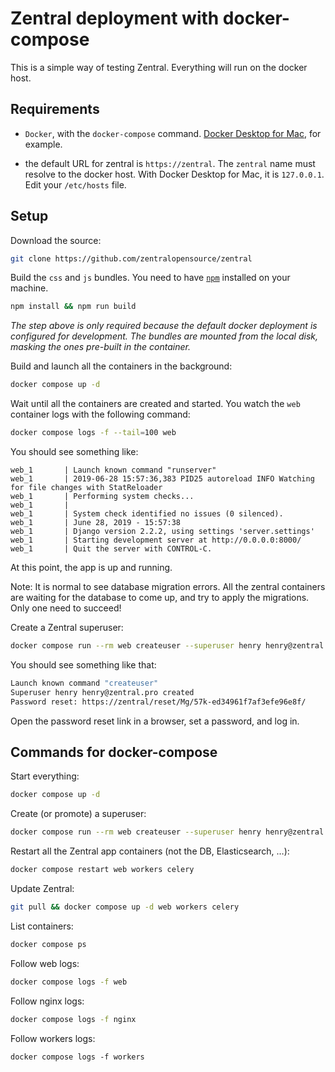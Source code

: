 # Zentral deployment with docker-compose

This is a simple way of testing Zentral. Everything will run on the docker host.

## Requirements

* `Docker`, with the `docker-compose` command. [Docker Desktop for Mac](https://docs.docker.com/docker-for-mac/install/), for example.

* the default URL for zentral is `https://zentral`. The `zentral` name must resolve to the docker host. With Docker Desktop for Mac, it is `127.0.0.1`. Edit your `/etc/hosts` file.

## Setup

Download the source:

```bash
git clone https://github.com/zentralopensource/zentral
```

Build the `css` and `js` bundles. You need to have [`npm`](https://nodejs.org/en/download/) installed on your machine.

```bash
npm install && npm run build
```

_The step above is only required because the default docker deployment is configured for development. The bundles are mounted from the local disk, masking the ones pre-built in the container._

Build and launch all the containers in the background:

```bash
docker compose up -d
```

Wait until all the containers are created and started. You watch the `web` container logs with the following command:

```bash
docker compose logs -f --tail=100 web
```

You should see something like:

```
web_1       | Launch known command "runserver"
web_1       | 2019-06-28 15:57:36,383 PID25 autoreload INFO Watching for file changes with StatReloader
web_1       | Performing system checks...
web_1       |
web_1       | System check identified no issues (0 silenced).
web_1       | June 28, 2019 - 15:57:38
web_1       | Django version 2.2.2, using settings 'server.settings'
web_1       | Starting development server at http://0.0.0.0:8000/
web_1       | Quit the server with CONTROL-C.
```

At this point, the app is up and running.

Note: It is normal to see database migration errors. All the zentral containers are waiting for the database to come up, and try to apply the migrations. Only one need to succeed!



Create a Zentral superuser:

```bash
docker compose run --rm web createuser --superuser henry henry@zentral.pro
```

You should see something like that:

```bash
Launch known command "createuser"
Superuser henry henry@zentral.pro created
Password reset: https://zentral/reset/Mg/57k-ed34961f7af3efe96e8f/
```

Open the password reset link in a browser, set a password, and log in.

## Commands for docker-compose

Start everything:

```bash
docker compose up -d
```

Create (or promote) a superuser:

```bash
docker compose run --rm web createuser --superuser henry henry@zentral.com
```

Restart all the Zentral app containers (not the DB, Elasticsearch, …):

```bash
docker compose restart web workers celery
```

Update Zentral:

```bash
git pull && docker compose up -d web workers celery
```

List containers:

```bash
docker compose ps
```

Follow web logs:

```bash
docker compose logs -f web
```

Follow nginx logs:

```bash
docker compose logs -f nginx
```

Follow workers logs:

```
docker compose logs -f workers
```
